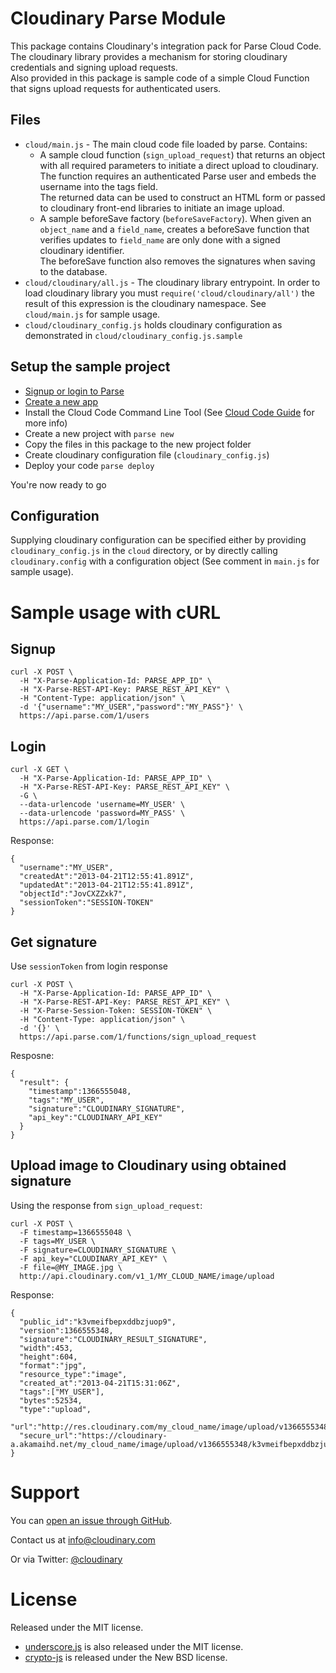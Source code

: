 # Cloudinary Parse Module
This package contains Cloudinary's integration pack for Parse Cloud Code.
The cloudinary library provides a mechanism for storing cloudinary credentials and signing upload requests.   
Also provided in this package is sample code of a simple Cloud Function that signs upload requests for authenticated users.

## Files

* `cloud/main.js` - The main cloud code file loaded by parse. Contains:
   * A sample cloud function (`sign_upload_request`) that returns an object with all required parameters to initiate a direct upload to cloudinary.   
     The function requires an authenticated Parse user and embeds the username into the tags field.   
     The returned data can be used to construct an HTML form or passed to cloudinary front-end libraries to initiate an image upload.
   * A sample beforeSave factory (`beforeSaveFactory`). When given an `object_name` and a `field_name`, creates a beforeSave function that verifies updates to `field_name` are only done with a signed cloudinary identifier.   
     The beforeSave function also removes the signatures when saving to the database.
* `cloud/cloudinary/all.js` - The cloudinary library entrypoint. In order to load cloudinary library you must `require('cloud/cloudinary/all')` the result of this expression is the cloudinary namespace. See `cloud/main.js` for sample usage.
* `cloud/cloudinary_config.js` holds cloudinary configuration as demonstrated in `cloud/cloudinary_config.js.sample`

## Setup the sample project

* [Signup or login to Parse](https://parse.com/#signup)
* [Create a new app](https://parse.com/apps/new)
* Install the Cloud Code Command Line Tool (See [Cloud Code Guide](https://parse.com/docs/cloud_code_guide#started) for more info)
* Create a new project with `parse new`
* Copy the files in this package to the new project folder
* Create cloudinary configuration file (`cloudinary_config.js`)
* Deploy your code `parse deploy`

You're now ready to go

## Configuration
Supplying cloudinary configuration can be specified either by providing `cloudinary_config.js` in the `cloud` directory, or by directly calling `cloudinary.config` with a configuration object (See comment in `main.js` for sample usage).

# Sample usage with cURL
## Signup

    curl -X POST \
      -H "X-Parse-Application-Id: PARSE_APP_ID" \
      -H "X-Parse-REST-API-Key: PARSE_REST_API_KEY" \
      -H "Content-Type: application/json" \
      -d '{"username":"MY_USER","password":"MY_PASS"}' \
      https://api.parse.com/1/users

## Login

    curl -X GET \
      -H "X-Parse-Application-Id: PARSE_APP_ID" \
      -H "X-Parse-REST-API-Key: PARSE_REST_API_KEY" \
      -G \
      --data-urlencode 'username=MY_USER' \
      --data-urlencode 'password=MY_PASS' \
      https://api.parse.com/1/login

Response:

    {
      "username":"MY_USER",
      "createdAt":"2013-04-21T12:55:41.891Z",
      "updatedAt":"2013-04-21T12:55:41.891Z",
      "objectId":"JovCXZZxk7",
      "sessionToken":"SESSION-TOKEN"
    }


## Get signature

Use `sessionToken` from login response

    curl -X POST \
      -H "X-Parse-Application-Id: PARSE_APP_ID" \
      -H "X-Parse-REST-API-Key: PARSE_REST_API_KEY" \
      -H "X-Parse-Session-Token: SESSION-TOKEN" \
      -H "Content-Type: application/json" \
      -d '{}' \
      https://api.parse.com/1/functions/sign_upload_request

Resposne:

    {
      "result": {
        "timestamp":1366555048,
        "tags":"MY_USER",
        "signature":"CLOUDINARY_SIGNATURE",
        "api_key":"CLOUDINARY_API_KEY"
      }
    }

## Upload image to Cloudinary using obtained signature

Using the response from `sign_upload_request`:

    curl -X POST \
      -F timestamp=1366555048 \
      -F tags=MY_USER \
      -F signature=CLOUDINARY_SIGNATURE \
      -F api_key="CLOUDINARY_API_KEY" \
      -F file=@MY_IMAGE.jpg \
      http://api.cloudinary.com/v1_1/MY_CLOUD_NAME/image/upload

Response:

    {
      "public_id":"k3vmeifbepxddbzjuop9",
      "version":1366555348,
      "signature":"CLOUDINARY_RESULT_SIGNATURE",
      "width":453,
      "height":604,
      "format":"jpg",
      "resource_type":"image",
      "created_at":"2013-04-21T15:31:06Z",
      "tags":["MY_USER"],
      "bytes":52534,
      "type":"upload",
      "url":"http://res.cloudinary.com/my_cloud_name/image/upload/v1366555348/k3vmeifbepxddbzjuop9.jpg",
      "secure_url":"https://cloudinary-a.akamaihd.net/my_cloud_name/image/upload/v1366555348/k3vmeifbepxddbzjuop9.jpg"
    }

# Support

You can [open an issue through GitHub](https://github.com/cloudinary/cloudinary_parse/issues).

Contact us at [info@cloudinary.com](mailto:info@cloudinary.com)

Or via Twitter: [@cloudinary](https://twitter.com/#!/cloudinary)

# License
Released under the MIT license.

* [underscore.js](http://underscorejs.org/) is also released under the MIT license.
* [crypto-js](https://code.google.com/p/crypto-js/) is released under the New BSD license.

